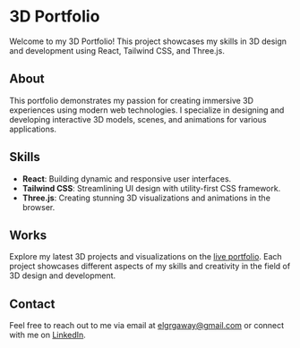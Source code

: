 # 3D Portfolio

Welcome to my 3D Portfolio! This project showcases my skills in 3D design and development using React, Tailwind CSS, and Three.js.

## About
This portfolio demonstrates my passion for creating immersive 3D experiences using modern web technologies. I specialize in designing and developing interactive 3D models, scenes, and animations for various applications.

## Skills
- **React**: Building dynamic and responsive user interfaces.
- **Tailwind CSS**: Streamlining UI design with utility-first CSS framework.
- **Three.js**: Creating stunning 3D visualizations and animations in the browser.

## Works
Explore my latest 3D projects and visualizations on the [live portfolio](https://3d-portfolio-ochre-gamma.vercel.app). Each project showcases different aspects of my skills and creativity in the field of 3D design and development.

## Contact
Feel free to reach out to me via email at [elgrgaway@gmail.com](mailto:elgrgaway@gmail.com) or connect with me on [LinkedIn](https://www.linkedin.com/in/ahmed-elgrgaway/).
